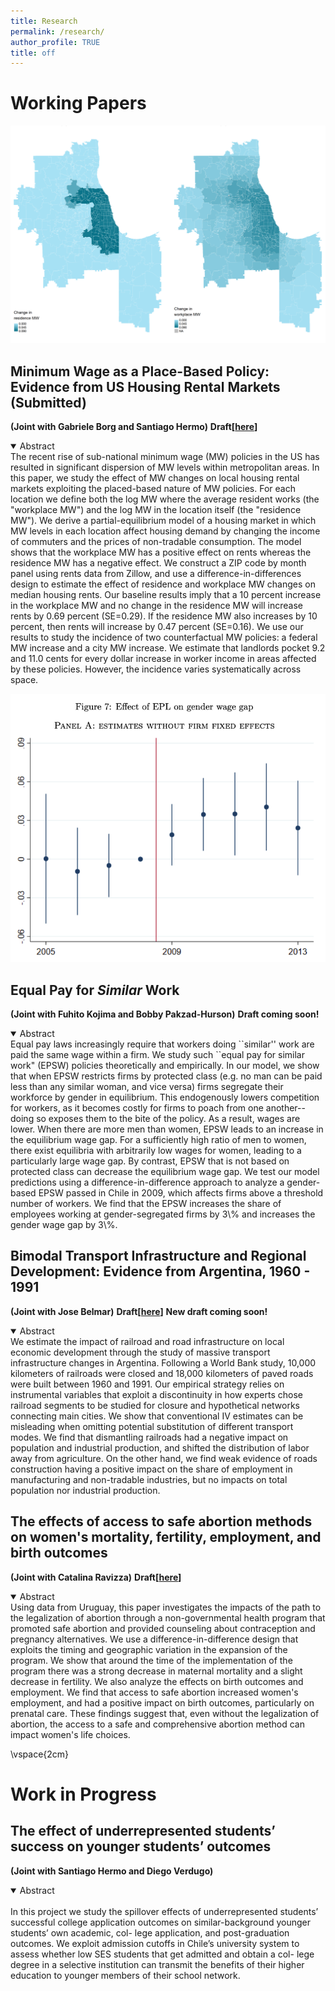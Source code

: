 ```yaml
---
title: Research
permalink: /research/
author_profile: TRUE
title: off
---
```


Working Papers
======

![MW Rent](/images/mw_rent.png)

## **Minimum Wage as a Place-Based Policy: Evidence from US Housing Rental Markets** **(Submitted)**
**(Joint with Gabriele Borg and Santiago Hermo)** **Draft[[here](https://arxiv.org/abs/2208.01791)]**

<details open>
<summary>Abstract</summary>
The recent rise of sub-national minimum wage (MW) policies in the US has resulted in significant dispersion of MW levels within metropolitan areas. In this paper, we study the effect of MW changes on local housing rental markets exploiting the placed-based nature of MW policies. For each location we define both the log MW where the average resident works (the "workplace MW") and the log MW in the location itself (the "residence MW"). We derive a partial-equilibrium model of a housing market in which MW levels in each location affect housing demand by changing the income of commuters and the prices of non-tradable consumption. The model shows that the workplace MW has a positive effect on rents whereas the residence MW has a negative effect. We construct a ZIP code by month panel using rents data from Zillow, and use a difference-in-differences design to estimate the effect of residence and workplace MW changes on median housing rents. Our baseline results imply that a 10 percent increase in the workplace MW and no change in the residence MW will increase rents by 0.69 percent (SE=0.29). If the residence MW also increases by 10 percent, then rents will increase by 0.47 percent (SE=0.16). We use our results to study the incidence of two counterfactual MW policies: a federal MW increase and a city MW increase. We estimate that landlords pocket 9.2 and 11.0 cents for every dollar increase in worker income in areas affected by these policies. However, the incidence varies systematically across space.
</details>

![EPL](/images/epl.png)

## **Equal Pay for *Similar* Work**
**(Joint with Fuhito Kojima and Bobby Pakzad-Hurson)** **Draft coming soon!**

<details open>
<summary>Abstract</summary>
Equal pay laws increasingly  require that workers doing ``similar'' work are paid the same wage within a firm. We study such  ``equal pay for similar work" (EPSW) policies theoretically and empirically. In our model, we show that when EPSW restricts firms by protected class (e.g. no man can be paid less than any similar woman, and vice versa) firms segregate their workforce by gender in equilibrium. This endogenously lowers competition for workers, as it becomes costly for firms to poach from one another--doing so exposes them to the bite of the policy. As a result, wages are lower. When there are more men than women, EPSW leads to an increase in the equilibrium wage gap. For a sufficiently high ratio of men to women, there exist equilibria with arbitrarily low wages for women, leading to a particularly large wage gap. By contrast, EPSW that is not based on protected class can decrease the equilibrium wage gap.
We test our model predictions using a difference-in-difference approach to analyze a gender-based EPSW passed in Chile in 2009, which affects firms above a threshold number of workers. We find that the EPSW increases the share of employees working at gender-segregated firms by 3\% and increases the gender wage gap by 3\%.
</details>

## **Bimodal Transport Infrastructure and Regional Development: Evidence from Argentina, 1960 - 1991**
**(Joint with Jose Belmar)** **Draft[[here](https://scioteca.caf.com/handle/123456789/1714)]** **New draft coming soon!**

<details open>
<summary>Abstract</summary>
We estimate the impact of railroad and road infrastructure on local economic development through the study of massive transport infrastructure changes in Argentina. Following a World Bank study, 10,000 kilometers of railroads were closed and 18,000 kilometers of paved roads were built between 1960 and 1991. Our empirical strategy relies on instrumental variables that exploit a discontinuity in how experts chose railroad segments to be studied for closure and hypothetical networks connecting main cities. We show that conventional IV estimates can be misleading when omitting potential substitution of different transport modes. We find that dismantling railroads had a negative impact on population and industrial production, and shifted the distribution of labor away from agriculture. On the other hand, we find weak evidence of roads construction having a positive impact on the share of employment in manufacturing and non-tradable industries, but no impacts on total population nor industrial production.
</details>

## **The effects of access to safe abortion methods on women's mortality, fertility, employment, and birth outcomes**
**(Joint with Catalina Ravizza)** **Draft[[here](https://drive.google.com/file/d/1n74zRfJVd3OtY9mRKxCgyCjDJBkj5lb2/view?usp=sharing)]**

<details open>
<summary>Abstract</summary>
Using data from Uruguay, this paper investigates the impacts of the path to the legalization of abortion through a non-governmental health program that promoted safe abortion and provided counseling about contraception and pregnancy alternatives. We use a difference-in-difference design that exploits the timing and geographic variation in the expansion of the program. We show that around the time of the implementation of the program there was a strong decrease in maternal mortality and a slight decrease in fertility. We also analyze the effects on birth outcomes and employment. We find that access to safe abortion increased women's employment, and had a positive impact on birth outcomes, particularly on prenatal care. These findings suggest that, even without the legalization of abortion, the access to a safe and comprehensive abortion method can impact women's life choices.
</details>

\vspace{2cm}

Work in Progress
======
## **The effect of underrepresented students’ success on younger students’ outcomes** 
**(Joint with Santiago Hermo and Diego Verdugo)**

<details open>
<summary>Abstract</summary>
<br>
In this project we study the spillover effects of underrepresented students’ successful college application outcomes on similar-background younger students’ own academic, col- lege application, and post-graduation outcomes. We exploit admission cutoffs in Chile’s university system to assess whether low SES students that get admitted and obtain a col- lege degree in a selective institution can transmit the benefits of their higher education to younger members of their school network.
</details>

